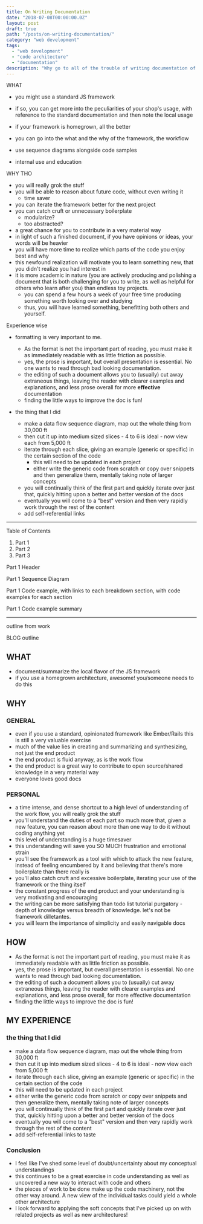 ```yaml
---
title: On Writing Documentation
date: "2018-07-08T00:00:00.0Z"
layout: post
draft: true
path: "/posts/on-writing-documentation/"
category: "web development"
tags:
  - "web development"
  - "code architecture"
  - "documentation"
description: "Why go to all of the trouble of writing documentation of your company framework?"
---
```


WHAT

- you might use a standard JS framework
- if so, you can get more into the peculiarities of your shop's usage, with reference to the standard documentation and then note the local usage

- if your framework is homegrown, all the better
- you can go into the what and the why of the framework, the workflow

- use sequence diagrams alongside code samples
- internal use and education

WHY THO

- you will really grok the stuff
- you will be able to reason about future code, without even writing it
  - time saver
- you can iterate the framework better for the next project
- you can catch cruft or unnecessary boilerplate
  - modularize?
  - too abstracted?
- a great chance for you to contribute in a very material way
- in light of such a finished document, if you have opinions or ideas, your words will be heavier
- you will have more time to realize which parts of the code you enjoy best and why
- this newfound realization will motivate you to learn something new, that you didn't realize you had interest in
- it is more academic in nature (you are actively producing and polishing a document that is both challenging for you to write, as well as helpful for others who learn after you) than endless toy projects.
  - you can spend a few hours a week of your free time producing something worth looking over and studying
  - thus, you will have learned something, benefitting both others and yourself.

Experience wise

- formatting is very important to me.

  - As the format is not the important part of reading, you must make it as immediately readable with as little friction as possible.
  - yes, the prose is important, but overall presentation is essential. No one wants to read through bad looking documentation.
  - the editing of such a document allows you to (usually) cut away extraneous things, leaving the reader with clearer examples and explanations, and less prose overall for more **effective** documentation
  - finding the little ways to improve the doc is fun!

- the thing that I did
  - make a data flow sequence diagram, map out the whole thing from 30,000 ft
  - then cut it up into medium sized slices - 4 to 6 is ideal - now view each from 5,000 ft
  - iterate through each slice, giving an example (generic or specific) in the certain section of the code
    - this will need to be updated in each project
    - either write the generic code from scratch or copy over snippets and then generalize them, mentally taking note of larger concepts
  - you will continually think of the first part and quickly iterate over just that, quickly hitting upon a better and better version of the docs
  - eventually you will come to a "best" version and then very rapidly work through the rest of the content
  - add self-referential links

---

Table of Contents

1.  Part 1
2.  Part 2
3.  Part 3

Part 1 Header

Part 1 Sequence Diagram

Part 1 Code example,
with links to each breakdown section,
with code examples for each section

Part 1 Code example summary

---

outline from work

BLOG outline

## WHAT

- document/summarize the local flavor of the JS framework
- if you use a homegrown architecture, awesome! you/someone needs to do this

## WHY

### GENERAL

- even if you use a standard, opinionated framework like Ember/Rails this is still a very valuable exercise
- much of the value lies in creating and summarizing and synthesizing, not just the end product
- the end product is fluid anyway, as is the work flow
- the end product is a great way to contribute to open source/shared knowledge in a very material way
- everyone loves good docs

### PERSONAL

- a time intense, and dense shortcut to a high level of understanding of the work flow, you will really grok the stuff
- you'll understand the duties of each part so much more that, given a new feature, you can reason about more than one way to do it without coding anything yet
- this level of understanding is a huge timesaver
- this understanding will save you SO MUCH frustration and emotional strain
- you'll see the framework as a tool with which to attack the new feature, instead of feeling encumbered by it and believing that there's more boilerplate than there really is
- you'll also catch cruft and excessive boilerplate, iterating your use of the framework or the thing itself
- the constant progress of the end product and your understanding is very motivating and encouraging
- the writing can be more satisfying than todo list tutorial purgatory - depth of knowledge versus breadth of knowledge. let's not be framework dilletantes.
- you will learn the importance of simplicity and easily navigable docs

## HOW

- As the format is not the important part of reading, you must make it as immediately readable with as little friction as possible.
- yes, the prose is important, but overall presentation is essential. No one wants to read through bad looking documentation.
- the editing of such a document allows you to (usually) cut away extraneous things, leaving the reader with clearer examples and explanations, and less prose overall, for more effective documentation
- finding the little ways to improve the doc is fun!

## MY EXPERIENCE

### the thing that I did

- make a data flow sequence diagram, map out the whole thing from 30,000 ft
- then cut it up into medium sized slices - 4 to 6 is ideal - now view each from 5,000 ft
- iterate through each slice, giving an example (generic or specific) in the certain section of the code
- this will need to be updated in each project
- either write the generic code from scratch or copy over snippets and then generalize them, mentally taking note of larger concepts
- you will continually think of the first part and quickly iterate over just that, quickly hitting upon a better and better version of the docs
- eventually you will come to a "best" version and then very rapidly work through the rest of the content
- add self-referential links to taste

### Conclusion

- I feel like I've shed some level of doubt/uncertainty about my conceptual understandings
- this continues to be a great exercise in code understanding as well as uncovered a new way to interact with code and others
- the pieces of work to be done make up the code machinery, not the other way around. A new view of the individual tasks could yield a whole other architecture
- I look forward to applying the soft concepts that I've picked up on with related projects as well as new architectures!
